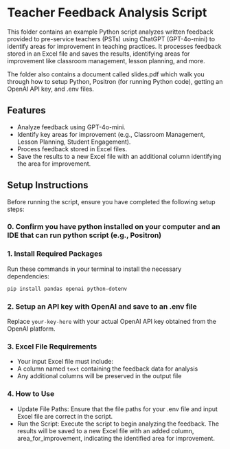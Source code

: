 # Teacher Feedback Analysis Script

This folder contains an example Python script analyzes written feedback provided to pre-service teachers (PSTs) using ChatGPT (GPT-4o-mini) to identify areas for improvement in teaching practices. It processes feedback stored in an Excel file and saves the results, identifying areas for improvement like classroom management, lesson planning, and more.

The folder also contains a document called slides.pdf which walk you through how to setup Python, Positron (for running Python code), getting an OpenAI API key, and .env files.

## Features
- Analyze feedback using GPT-4o-mini.
- Identify key areas for improvement (e.g., Classroom Management, Lesson Planning, Student Engagement).
- Process feedback stored in Excel files.
- Save the results to a new Excel file with an additional column identifying the area for improvement.

## Setup Instructions

Before running the script, ensure you have completed the following setup steps:

### 0. Confirm you have python installed on your computer and an IDE that can run python script (e.g., Positron)

### 1. Install Required Packages
Run these commands in your terminal to install the necessary dependencies:
```bash
pip install pandas openai python-dotenv
```

### 2. Setup an API key with OpenAI and save to an .env file
Replace `your-key-here` with your actual OpenAI API key obtained from the OpenAI platform.

### 3. Excel File Requirements
- Your input Excel file must include:
- A column named `text` containing the feedback data for analysis
- Any additional columns will be preserved in the output file

### 4. How to Use
- Update File Paths: Ensure that the file paths for your .env file and input Excel file are correct in the script.
- Run the Script: Execute the script to begin analyzing the feedback. The results will be saved to a new Excel file with an added column, area_for_improvement, indicating the identified area for improvement.